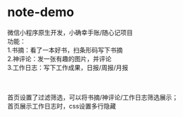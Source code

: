 # note-demo
微信小程序原生开发，小确幸手账/随心记项目<br/>
功能：<br/>
1.书摘：看了一本好书，扫条形码写下书摘<br/>
2.神评论：发一张有趣的图片，并评论<br/>
3.工作日志：写下工作成果，日报/周报/月报<br/>

<br/><br/>
首页设置了过滤筛选，可以将书摘/神评论/工作日志筛选展示；<br/>
首页展示工作日志时，css设置多行隐藏<br/>

